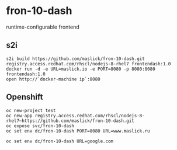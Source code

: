 # fron-10-dash
runtime-configurable frontend


## s2i
```
s2i build https://github.com/maslick/fron-10-dash.git registry.access.redhat.com/rhscl/nodejs-8-rhel7 frontendash:1.0
docker run -d -e URL=maslick.io -e PORT=8080 -p 8080:8080 frontendash:1.0
open http://`docker-machine ip`:8080
```

## Openshift
```
oc new-project test
oc new-app registry.access.redhat.com/rhscl/nodejs-8-rhel7~https://github.com/maslick/fron-10-dash.git
oc expose svc/fron-10-dash
oc set env dc/fron-10-dash PORT=8080 URL=www.maslick.ru
```

```
oc set env dc/fron-10-dash URL=google.com
```

